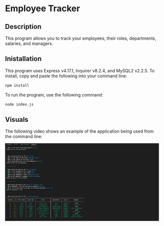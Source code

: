 # Employee Tracker

## Description
This program allows you to track your employees, their roles, departments, salaries, and managers.

## Inistallation
This program uses Express v4.17.1, Inquirer v8.2.4, and MySQL2 v2.2.5. To install, copy and paste the following into your command line:

```sh
npm install
```

To run the program, use the following command:

```sh
node index.js
```

## Visuals
The following video shows an example of the application being used from the command line:

[![Video thumbnail shows the application](./assets/screenshot.png)](https://drive.google.com/file/d/1jl9ODzIWjxvTYu5dCPnQt5Vs_66VioHS/view)
